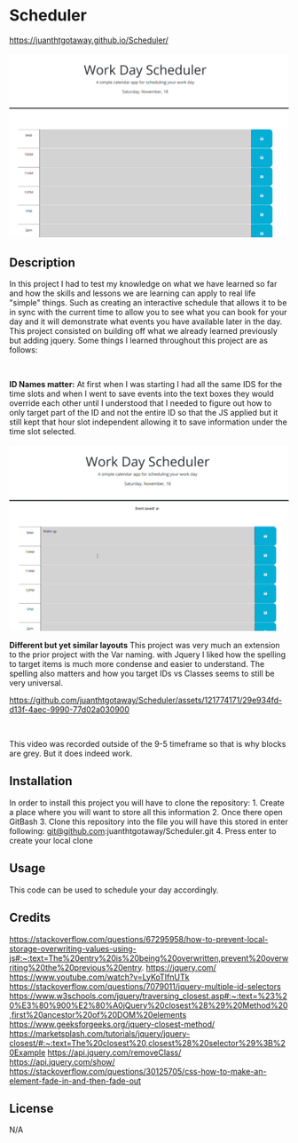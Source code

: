 # Scheduler

https://juanthtgotaway.github.io/Scheduler/

![alt text](./assets/images/landing%20Page.png)

## Description 
In this project I had to test my knowledge on what we have learned so far and how the skills and lessons we are learning can apply to real life "simple" things. Such as creating an interactive schedule that allows it to be in sync with the current time to allow you to see what you can book for your day and it will demonstrate what events you have available later in the day. This project consisted on building off what we already learned previously but adding jquery. Some things I learned throughout this project are as follows:

<br>

**ID Names matter:** At first when I was starting I had all the same IDS for the time slots and when I went to save events into the text boxes they would override each other until I understood that I needed to figure out how to only target part of the ID and not the entire ID so that the JS applied but it still kept that hour slot independent allowing it to save information under the time slot selected.
<br>

![alt text](./assets/images/Event%20Saved.png)

**Different but yet similar layouts** This project was very much an extension to the prior project with the Var naming. with Jquery I liked how the spelling to target items is much more condense and easier to understand. The spelling also matters and how you target IDs vs Classes seems to still be very universal. 

https://github.com/juanthtgotaway/Scheduler/assets/121774171/29e934fd-d13f-4aec-9990-77d02a030900


<br>

This video was recorded outside of the 9-5 timeframe so that is why blocks are grey. But it does indeed work.
<br>


## Installation
In order to install this project you will have to clone the repository: 
    1. Create a place where you will want to store all this information 
    2. Once there open GitBash
    3. Clone this repository into the file you will have this stored in
            enter following: git@github.com:juanthtgotaway/Scheduler.git
    4. Press enter to create your local clone




## Usage
This code can be used to schedule your day accordingly.

## Credits
https://stackoverflow.com/questions/67295958/how-to-prevent-local-storage-overwriting-values-using-js#:~:text=The%20entry%20is%20being%20overwritten,prevent%20overwriting%20the%20previous%20entry.
https://jquery.com/
https://www.youtube.com/watch?v=LyKoTIfnUTk
https://stackoverflow.com/questions/7079011/jquery-multiple-id-selectors
https://www.w3schools.com/jquery/traversing_closest.asp#:~:text=%23%20%E3%80%900%E2%80%A0jQuery%20closest%28%29%20Method%20,first%20ancestor%20of%20DOM%20elements
https://www.geeksforgeeks.org/jquery-closest-method/
https://marketsplash.com/tutorials/jquery/jquery-closest/#:~:text=The%20closest%20,closest%28%20selector%29%3B%20Example
https://api.jquery.com/removeClass/
https://api.jquery.com/show/
https://stackoverflow.com/questions/30125705/css-how-to-make-an-element-fade-in-and-then-fade-out
     
## License 
N/A
